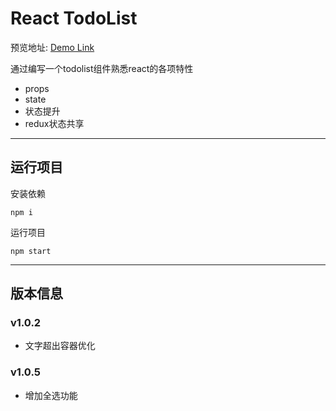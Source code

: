 # React TodoList

预览地址: [Demo Link](https://drinkeewu.github.io/react-todolist/build/index.html)

通过编写一个todolist组件熟悉react的各项特性

- props
- state
- 状态提升
- redux状态共享
---


## 运行项目

安装依赖

    npm i

运行项目

    npm start

---
## 版本信息
### v1.0.2
 - 文字超出容器优化

### v1.0.5
- 增加全选功能

